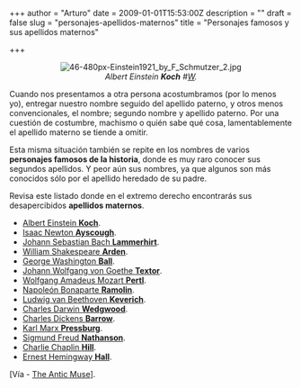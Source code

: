 +++
author = "Arturo"
date = 2009-01-01T15:53:00Z
description = ""
draft = false
slug = "personajes-apellidos-maternos"
title = "Personajes famosos y sus apellidos maternos"

+++

<p align="center"><img src="http://geeksan.com/wp-content/uploads/import/46-480px-Einstein1921_by_F_Schmutzer_2.jpg" alt="46-480px-Einstein1921_by_F_Schmutzer_2.jpg" /><br /><cite>Albert Einstein <strong>Koch</strong> #<a href="http://geek.cl/wp-content/uploads/2009/01/Archivo:Einstein1921_by_F_Schmutzer_2.jpg">W</a>.</cite></p>

<p>Cuando nos presentamos a otra persona acostumbramos (por lo menos yo), entregar nuestro nombre seguido del apellido paterno, y otros menos convencionales, el nombre; segundo nombre y apellido paterno. Por una cuestión de costumbre, machismo o quién sabe qué cosa, lamentablemente el apellido materno se tiende a omitir.</p>

<p>Esta misma situación también se repite en los nombres de varios <strong>personajes famosos de la historia</strong>, donde es muy raro conocer sus segundos apellidos. Y peor aún sus nombres, ya que algunos son más conocidos sólo por el apellido heredado de su padre.</p>

<p>Revisa este listado donde en el extremo derecho encontrarás sus desapercibidos <strong>apellidos maternos</strong>.</p>

<ul>
<li><a href="http://geek.cl/wp-content/uploads/2009/01/Albert_Einstein">Albert Einstein <strong>Koch</strong></a>.</li>
<li><a href="http://geek.cl/wp-content/uploads/2009/01/Isaac_Newton">Isaac Newton <strong>Ayscough</strong></a>.</li> 
<li><a href="http://geek.cl/wp-content/uploads/2009/01/Johann_Sebastian_Bach">Johann Sebastian Bach <strong>Lammerhirt</strong></a>.</li> 
<li><a href="http://geek.cl/wp-content/uploads/2009/01/William_Shakespeare">William Shakespeare <strong>Arden</strong></a>.</li> 
<li><a href="http://geek.cl/wp-content/uploads/2009/01/George_Washington">George Washington <strong>Ball</strong></a>.</li> 
<li><a href="http://geek.cl/wp-content/uploads/2009/01/Johann_Wolfgang_von_Goethe">Johann Wolfgang von Goethe <strong>Textor</strong></a>.</li> 
<li><a href="http://geek.cl/wp-content/uploads/2009/01/Amadeus_Mozart">Wolfgang Amadeus Mozart <strong>Pertl</strong></a>.</li> 
<li><a href="http://geek.cl/wp-content/uploads/2009/01/Napoleon_Bonaparte">Napoleón Bonaparte <strong>Ramolin</strong></a>.</li> 
<li><a href="http://geek.cl/wp-content/uploads/2009/01/Ludwig_van_Beethoven">Ludwig van Beethoven <strong>Keverich</strong></a>.</li> 
<li><a href="http://geek.cl/wp-content/uploads/2009/01/Charles_Darwin">Charles Darwin <strong>Wedgwood</strong></a>.</li> 
<li><a href="http://geek.cl/wp-content/uploads/2009/01/Charles_Dickens">Charles Dickens <strong>Barrow</strong></a>.</li> 
<li><a href="http://geek.cl/wp-content/uploads/2009/01/Karl_Marx">Karl Marx <strong>Pressburg</strong></a>.</li> 
<li><a href="http://geek.cl/wp-content/uploads/2009/01/Sigmund_Freud">Sigmund Freud <strong>Nathanson</strong></a>.</li> 
<li><a href="http://geek.cl/wp-content/uploads/2009/01/Charlie_Chaplin">Charlie Chaplin <strong>Hill</strong></a>.</li> 
<li><a href="http://geek.cl/wp-content/uploads/2009/01/Ernest_Hemingway">Ernest Hemingway <strong>Hall</strong></a>.</li>
</ul> 

<p>[Vía - <a href="http://geek.cl/wp-content/uploads/2009/01/if-17-famous-people-would-have-kept-their-mothers-name">The Antic Muse</a>].</p>